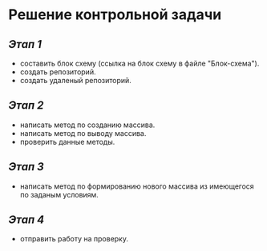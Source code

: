# Решение контрольной задачи
## *Этап 1*
* составить блок схему (ссылка на блок схему в файле "Блок-схема").
* создать репозиторий. 
* создать удаленый репозиторий. 

## *Этап 2*
* написать метод по созданию массива.
* написать метод по выводу массива.
* проверить данные методы.

## *Этап 3*
* написать метод по формированию нового массива из имеющегося по заданым условиям.

## *Этап 4*
* отправить работу на проверку.